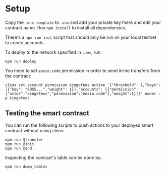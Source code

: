 # Setup
Copy the `.env.template` to `.env` and add your private key there and edit your contract name.
Run `npm install` to install all dependencies.

There's a `npm run init` script that should only be run on your local testnet to create accounts.

To deploy to the network specified in `.env`, run:
```
npm run deploy
```

You need to set `eosio.code` permission in order to send inline transfers from the contract:

```
cleos set account permission kingofeos active '{"threshold": 1,"keys": [{"key": "EOS5...","weight": 1}],"accounts": [{"permission":{"actor":"kingofeos","permission":"eosio.code"},"weight":1}]}' owner -p kingofeos
```

## Testing the smart contract
You can run the following scripts to push actions to your deployed smart contract without using cleos:

```
npm run @transfer
npm run @init
npm run @end
```

Inspecting the contract's table can be done by:
```
npm run dump_tables
```